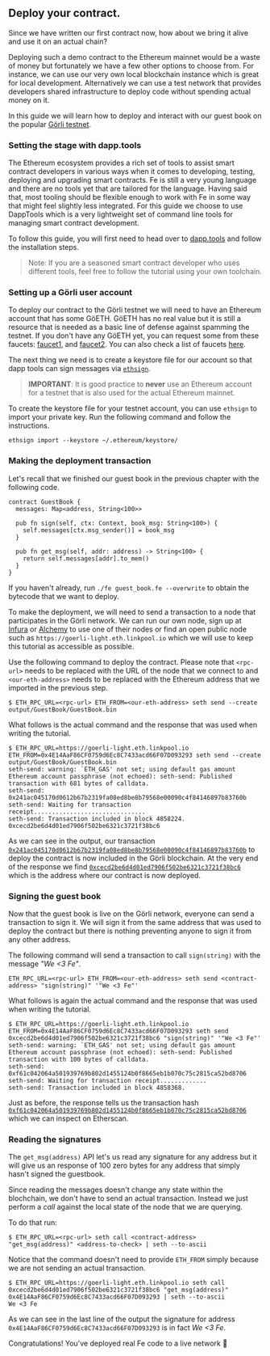 ## Deploy your contract.

Since we have written our first contract now, how about we bring it alive and use it on an actual chain?

Deploying such a demo contract to the Ethereum mainnet would be a waste of money but fortunately we have a few other options to choose from. For instance, we can use our very own local blockchain instance which is great for local development. Alternatively we can use a test network that provides developers shared infrastructure to deploy code without spending actual money on it.

In this guide we will learn how to deploy and interact with our guest book on the popular [Görli testnet](https://goerli.net/).

### Setting the stage with dapp.tools

The Ethereum ecosystem provides a rich set of tools to assist smart contract developers in various ways when it comes to developing, testing, deploying and upgrading smart contracts. Fe is still a very young language and there are no tools yet that are tailored for the language. Having said that, most tooling should be flexible enough to work with Fe in some way that might feel slightly less integrated. For this guide we choose to use DappTools which is a very lightweight set of command line tools for managing smart contract development.

To follow this guide, you will first need to head over to [dapp.tools](https://dapp.tools) and follow the installation steps.

> Note: If you are a seasoned smart contract developer who uses different tools, feel free to follow the tutorial using your own toolchain.


### Setting up a Görli user account

To deploy our contract to the Görli testnet we will need to have an Ethereum account that has some GöETH. GöETH has no real value but it is still a resource that is needed as a basic line of defense against spamming the testnet. If you don't have any GöETH yet, you can request some from these faucets:  [faucet1](https://goerlifaucet.com/), and [faucet2](https://faucet.paradigm.xyz/).
You can also check a list of faucets [here](https://forum.openzeppelin.com/t/goerli-testnet-faucets/26710).

The next thing we need is to create a keystore file for our account so that dapp tools can sign messages via [`ethsign`](https://github.com/dapphub/dapptools/tree/master/src/ethsign).

> **IMPORTANT**: It is good practice to **never** use an Ethereum account for a testnet that is also used for the actual Ethereum mainnet.

To create the keystore file for your testnet account, you can use `ethsign` to import your private key. Run the following command and follow the instructions.

```
ethsign import --keystore ~/.ethereum/keystore/
```

### Making the deployment transaction

Let's recall that we finished our guest book in the previous chapter with the following code.

```fe
contract GuestBook {
  messages: Map<address, String<100>>

  pub fn sign(self, ctx: Context, book_msg: String<100>) {
    self.messages[ctx.msg_sender()] = book_msg
  }

  pub fn get_msg(self, addr: address) -> String<100> {
    return self.messages[addr].to_mem()
  }
}
```

If you haven't already, run `./fe guest_book.fe --overwrite` to obtain the bytecode that we want to deploy.

To make the deployment, we will need to send a transaction to a node that participates in the Görli network. We can run our own node, sign up at [Infura](https://infura.io/) or [Alchemy](https://www.alchemy.com/) to use one of their nodes or find an open public node such as `https://goerli-light.eth.linkpool.io` which we will use to keep this tutorial as accessible as possible.

Use the following command to deploy the contract. Please note that `<rpc-url>` needs to be replaced with the URL of the node that we connect to and `<our-eth-address>` needs to be replaced with the Ethereum address that we imported in the previous step.

```
$ ETH_RPC_URL=<rpc-url> ETH_FROM=<our-eth-address> seth send --create output/GuestBook/GuestBook.bin
```

What follows is the actual command and the response that was used when writing the tutorial.

```
$ ETH_RPC_URL=https://goerli-light.eth.linkpool.io ETH_FROM=0x4E14AaF86CF0759d6Ec8C7433acd66F07D093293 seth send --create output/GuestBook/GuestBook.bin
seth-send: warning: `ETH_GAS' not set; using default gas amount
Ethereum account passphrase (not echoed): seth-send: Published transaction with 681 bytes of calldata.
seth-send: 0x241ac045170d0612b67b2319fa08ed8be8b79568e00090c4f84146897b83760b
seth-send: Waiting for transaction receipt...............................
seth-send: Transaction included in block 4858224.
0xcecd2be6d4d01ed7906f502be6321c3721f38bc6
```

As we can see in the output, our transaction [`0x241ac045170d0612b67b2319fa08ed8be8b79568e00090c4f84146897b83760b`](https://goerli.etherscan.io/tx/0x241ac045170d0612b67b2319fa08ed8be8b79568e00090c4f84146897b83760b) to deploy the contract is now included in the Görli blockchain. At the very end of the response we find [`0xcecd2be6d4d01ed7906f502be6321c3721f38bc6`](https://goerli.etherscan.io/address/0xcecd2be6d4d01ed7906f502be6321c3721f38bc6) which is the address where our contract is now deployed.

### Signing the guest book

Now that the guest book is live on the Görli network, everyone can send a transaction to sign it. We will sign it from the same address that was used to deploy the contract but there is nothing preventing anyone to sign it from any other address.

The following command will send a transaction to call `sign(string)` with the message *"We <3 Fe"*.

```
ETH_RPC_URL=<rpc-url> ETH_FROM=<our-eth-address> seth send <contract-address> "sign(string)" '"We <3 Fe"'
```

What follows is again the actual command and the response that was used when writing the tutorial.

```
$ ETH_RPC_URL=https://goerli-light.eth.linkpool.io ETH_FROM=0x4E14AaF86CF0759d6Ec8C7433acd66F07D093293 seth send 0xcecd2be6d4d01ed7906f502be6321c3721f38bc6 "sign(string)" '"We <3 Fe"'
seth-send: warning: `ETH_GAS' not set; using default gas amount
Ethereum account passphrase (not echoed): seth-send: Published transaction with 100 bytes of calldata.
seth-send: 0xf61c042064a501939769b802d1455124b0f8665eb1b070c75c2815ca52bd8706
seth-send: Waiting for transaction receipt.............
seth-send: Transaction included in block 4858368.
```

Just as before, the response tells us the transaction hash [`0xf61c042064a501939769b802d1455124b0f8665eb1b070c75c2815ca52bd8706`](https://goerli.etherscan.io/tx/0xf61c042064a501939769b802d1455124b0f8665eb1b070c75c2815ca52bd8706) which we can inspect on Etherscan.

### Reading the signatures

The `get_msg(address)` API let's us read any signature for any address but it will give us an response of 100 zero bytes for any address that simply hasn't signed the guestbook.

Since reading the messages doesn't change any state within the blochchain, we don't have to send an actual transaction. Instead we just perform a *call* against the local state of the node that we are querying.

To do that run:

```
$ ETH_RPC_URL=<rpc-url> seth call <contract-address> "get_msg(address)" <address-to-check> | seth --to-ascii
```

Notice that the command doesn't need to provide `ETH_FROM` simply because we are not sending an actual transaction.

```
$ ETH_RPC_URL=https://goerli-light.eth.linkpool.io seth call 0xcecd2be6d4d01ed7906f502be6321c3721f38bc6 "get_msg(address)" 0x4E14AaF86CF0759d6Ec8C7433acd66F07D093293 | seth --to-ascii
We <3 Fe
```

As we can see in the last line of the output the signature for address `0x4E14AaF86CF0759d6Ec8C7433acd66F07D093293` is in fact *We <3 Fe*.

Congratulations! You've deployed real Fe code to a live network 🤖
